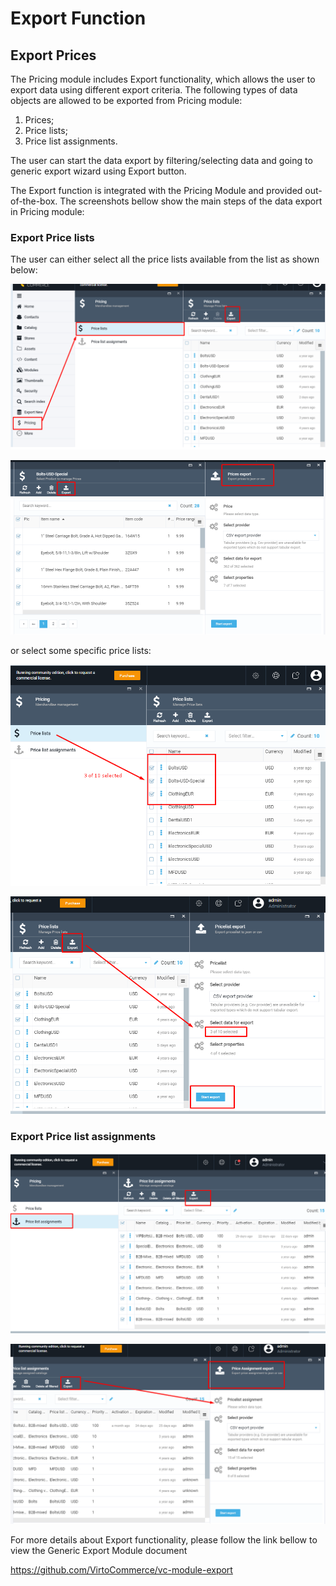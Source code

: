 # Export Function

## Export Prices

The Pricing module includes Export functionality, which allows the user to export data using different export criteria. The following types of data objects are allowed to be exported from Pricing module:

1. Prices;
1. Price lists;
1. Price list assignments.

The user can start the data export by filtering/selecting data and going to generic export wizard using Export button.

 The Export function is integrated with the Pricing Module and provided out-of-the-box. The screenshots bellow show the main steps of the data export in Pricing module:

### Export Price lists

The user can either select all the price lists available from the list as shown below:

![Start Export](media/screen-start-export.png)

![Export Prices](media/screen-export-prices.png)

or select some specific price lists:

![Three of ten selected](media/screen-three-items-selected.png)

![Pricelist export](media/screen-pricelist-export.png)

### Export Price list assignments

![Export assignments](media/screen-export-assignments.png)

![Price Assignments Export](media/screen-price-assignment-export.png)

For more details about Export functionality, please follow the link bellow to view the Generic Export Module document

https://github.com/VirtoCommerce/vc-module-export